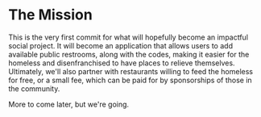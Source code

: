 # The Mission

This is the very first commit for what will hopefully become an impactful social project. It will become an application that allows users to add available public restrooms, along with the codes, making it easier for the homeless and disenfranchised to have places to relieve themselves. Ultimately, we'll also partner with restaurants willing to feed the homeless for free, or a small fee, which can be paid for by sponsorships of those in the community.

More to come later, but we're going.
